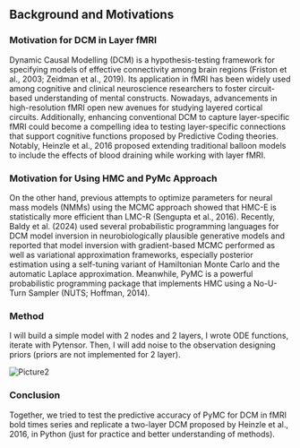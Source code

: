 
## Background and Motivations

### Motivation for DCM in Layer fMRI


Dynamic Causal Modelling (DCM) is a hypothesis-testing framework for specifying models of effective connectivity among brain regions (Friston et al., 2003; Zeidman et al., 2019). Its application in fMRI has been widely used among cognitive and clinical neuroscience researchers to foster circuit-based understanding of mental constructs. Nowadays, advancements in high-resolution fMRI open new avenues for studying layered cortical circuits. Additionally, enhancing conventional DCM to capture layer-specific fMRI could become a compelling idea to testing layer-specific connections that support cognitive functions proposed by Predictive Coding theories. Notably, Heinzle et al., 2016 proposed extending traditional balloon models to include the effects of blood draining while working with layer fMRI.

### Motivation for Using HMC and PyMc Approach

On the other hand, previous attempts to optimize parameters for neural mass models (NMMs) using the MCMC approach showed that HMC-E is statistically more efficient than LMC-R (Sengupta et al., 2016). Recently, Baldy et al. (2024) used several probabilistic programming languages for DCM model inversion in neurobiologically plausible generative models and reported that model inversion with gradient-based MCMC performed as well as variational approximation frameworks, especially posterior estimation using a self-tuning variant of Hamiltonian Monte Carlo and the automatic Laplace approximation. 
Meanwhile, PyMC is a powerful probabilistic programming package that implements HMC using a No-U-Turn Sampler (NUTS; Hoffman, 2014). 


### Method

I will build a simple model with 2 nodes and 2 layers, I wrote ODE functions, iterate with Pytensor. Then, I will add noise to the observation designing priors (priors are not implemented for 2 layer).

![Picture2](https://github.com/user-attachments/assets/d2862da7-e19b-4797-a469-5a43378db0af)



### Conclusion

Together, we tried to test the predictive accuracy of PyMC for DCM in fMRI bold times series and replicate a two-layer DCM proposed by Heinzle et al., 2016, in Python (just for practice and better understanding of methods).

